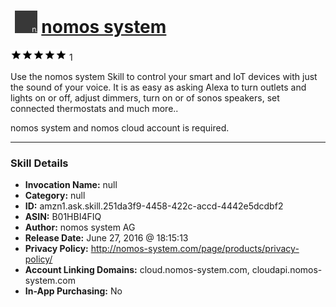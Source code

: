# &nbsp;<img src="skill_icon" alt="nomos system icon" width="36"> [nomos system](http://alexa.amazon.com/#skills/amzn1.ask.skill.251da3f9-4458-422c-accd-4442e5dcdbf2)
![5 stars](../../images/ic_star_black_18dp_1x.png)![5 stars](../../images/ic_star_black_18dp_1x.png)![5 stars](../../images/ic_star_black_18dp_1x.png)![5 stars](../../images/ic_star_black_18dp_1x.png)![5 stars](../../images/ic_star_black_18dp_1x.png) 1

Use the nomos system Skill to control your smart and IoT devices with just the sound of your voice. It is as easy as asking Alexa to turn outlets and lights on or off, adjust dimmers, turn on or of sonos speakers, set connected thermostats and much more.. 

nomos system and nomos cloud account is required.

***

### Skill Details

* **Invocation Name:** null
* **Category:** null
* **ID:** amzn1.ask.skill.251da3f9-4458-422c-accd-4442e5dcdbf2
* **ASIN:** B01HBI4FIQ
* **Author:** nomos system AG
* **Release Date:** June 27, 2016 @ 18:15:13
* **Privacy Policy:** http://nomos-system.com/page/products/privacy-policy/
* **Account Linking Domains:** cloud.nomos-system.com, cloudapi.nomos-system.com
* **In-App Purchasing:** No
